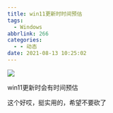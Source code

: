 ```yaml
---
title: win11更新时时间预估
tags:
  - Windows
abbrlink: 266
categories:
  - - 动态
date: 2021-08-13 10:25:02
---
```


![](https://z3.ax1x.com/2021/08/13/fBbNQK.png)

win11更新时会有时间预估

这个好哎，挺实用的，希望不要砍了
